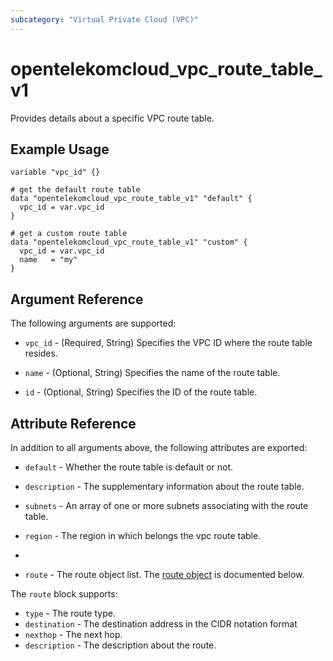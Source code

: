 ```yaml
---
subcategory: "Virtual Private Cloud (VPC)"
---
```


# opentelekomcloud_vpc_route_table_v1

Provides details about a specific VPC route table.

## Example Usage

```hcl
variable "vpc_id" {}

# get the default route table
data "opentelekomcloud_vpc_route_table_v1" "default" {
  vpc_id = var.vpc_id
}

# get a custom route table
data "opentelekomcloud_vpc_route_table_v1" "custom" {
  vpc_id = var.vpc_id
  name   = "my"
}
```

## Argument Reference

The following arguments are supported:

* `vpc_id` - (Required, String) Specifies the VPC ID where the route table resides.

* `name` - (Optional, String) Specifies the name of the route table.

* `id` - (Optional, String) Specifies the ID of the route table.

## Attribute Reference

In addition to all arguments above, the following attributes are exported:

* `default` - Whether the route table is default or not.

* `description` - The supplementary information about the route table.

* `subnets` - An array of one or more subnets associating with the route table.

* `region` - The region in which belongs the vpc route table.
*
* `route` - The route object list. The [route object](#route_object) is documented below.

<a name="route_object"></a>
The `route` block supports:

* `type` - The route type.
* `destination` - The destination address in the CIDR notation format
* `nexthop` - The next hop.
* `description` - The description about the route.
